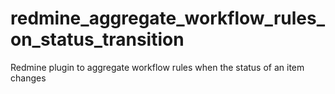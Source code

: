# redmine_aggregate_workflow_rules_on_status_transition
Redmine plugin to aggregate workflow rules when the status of an item changes
